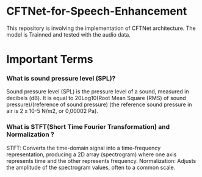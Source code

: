 # CFTNet-for-Speech-Enhancement
This repository is involving the implementation of CFTNet architecture. The model is Trainned and tested with the audio data.

# Important Terms 
### What is sound pressure level (SPL)?
Sound pressure level (SPL) is the pressure level of a sound, measured in decibels (dB).
 It is equal to 20Log10(Root Mean Square (RMS) of sound pressure)/(reference of sound pressure)  (the reference sound pressure in air is 2 x 10-5 N/m2, or 0,00002 Pa). 

### What is STFT(Short Time Fourier Transformation) and Normalization ?
STFT: Converts the time-domain signal into a time-frequency representation, producing a 2D array (spectrogram) where one axis represents time and the other represents frequency.
Normalization: Adjusts the amplitude of the spectrogram values, often to a common scale.